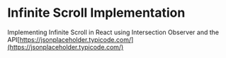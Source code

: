 # Infinite Scroll Implementation

Implementing Infinite Scroll in React using Intersection Observer and the API[https://jsonplaceholder.typicode.com/](https://jsonplaceholder.typicode.com/)